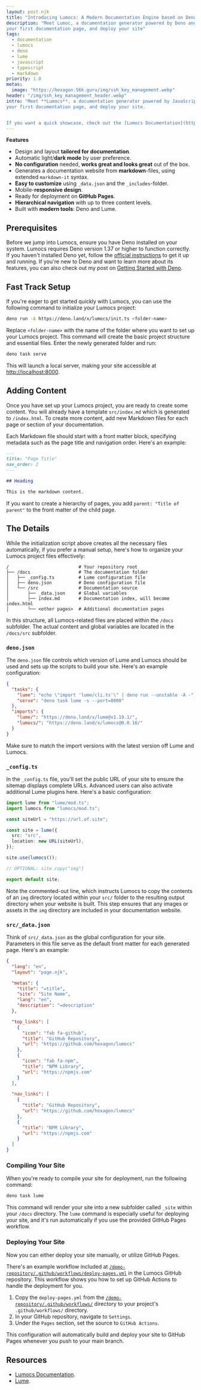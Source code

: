 ```yaml
---
layout: post.njk
title: "Introducing Lumocs: A Modern Documentation Engine based on Deno and Lume"
description: "Meet Lumoc, a documentation generator powered by Deno and Lume. This guide will walk you through the essential steps to set it up, create
your first documentation page, and deploy your site"
tags:
  - documentation
  - lumocs
  - deno
  - lume
  - javascript
  - typescript
  - markdown
priority: 1.0
metas:
  image: "https://hexagon.56k.guru/img/ssh_key_management.webp"
header: "/img/ssh_key_management_header.webp"
intro: "Meet **Lumocs**, a documentation generator powered by JavaScript through Deno and Lume. This guide will walk you through the essential steps to set it up, create
your first documentation page, and deploy your site.


If you want a quick showcase, check out the [Lumocs Documentation](https://lumocs.56k.guru), which is generated by Lumocs itself."
---
```


**Features**

- Design and layout **tailored for documentation**.
- Automatic light/**dark mode** by user preference.
- **No configuration** needed, **works great and looks great** out of the box.
- Generates a documentation website from **markdown**-files, using extended
  `markdown-it` syntax.
- **Easy to customize** using `_data.json` and the `_includes`-folder.
- Mobile-**responsive design**.
- Ready for deployment on **GitHub Pages**.
- **Hierarchical navigation** with up to three content levels.
- Built with **modern tools**: Deno and Lume.

## Prerequisites

Before we jump into Lumocs, ensure you have Deno installed on your system.
Lumocs requires Deno version 1.37 or higher to function correctly. If you
haven't installed Deno yet, follow the
[official instructions](https://deno.land/manual/getting_started/installation)
to get it up and running. If you're new to Deno and want to learn more about its
features, you can also check out my post on
[Getting Started with Deno](https://hexagon.56k.guru/posts/getting-started-with-deno/).

## Fast Track Setup

If you're eager to get started quickly with Lumocs, you can use the following
command to initialize your Lumocs project:

```sh
deno run -A https://deno.land/x/lumocs/init.ts <folder-name>
```

Replace `<folder-name>` with the name of the folder where you want to set up
your Lumocs project. This command will create the basic project structure and
essential files. Enter the newly generated folder and run:

```sh
deno task serve
```

This will launch a local server, making your site accessible at
[http://localhost:8000](http://localhost:8000).

## Adding Content

Once you have set up your Lumocs project, you are ready to create some content.
You will already have a template `src/index.md` which is generated to
`/index.html`. To create more content, add new Markdown files for each page or
section of your documentation.

Each Markdown file should start with a front matter block, specifying metadata
such as the page title and navigation order. Here's an example:

```markdown
---
title: "Page Title"
nav_order: 2
---

## Heading

This is the markdown content.
```

If you want to create a hierarchy of pages, you add `parent: "Title of parent"`
to the front matter of the child page.

## The Details

While the initialization script above creates all the necessary files
automatically, if you prefer a manual setup, here's how to organize your Lumocs
project files effectively:

```
/                          # Your repository root
├── /docs                  # The documentation folder
│   ├── _config.ts         # Lume configuration file
│   ├── deno.json          # Deno configuration file
│   └── /src               # Documentation source
│       ├── _data.json     # Global variables
│       ├── index.md       # Documentation index, will become index.html
│       └── <other pages>  # Additional documentation pages
```

In this structure, all Lumocs-related files are placed within the `/docs`
subfolder. The actual content and global variables are located in the
`/docs/src` subfolder.

### `deno.json`

The `deno.json` file controls which version of Lume and Lumocs should be used
and sets up the scripts to build your site. Here's an example configuration:

```json
{
  "tasks": {
    "lume": "echo \"import 'lume/cli.ts'\" | deno run --unstable -A -",
    "serve": "deno task lume -s --port=8000"
  },
  "imports": {
    "lume/": "https://deno.land/x/lume@v1.19.1/",
    "lumocs/": "https://deno.land/x/lumocs@0.0.16/"
  }
}
```

Make sure to match the import versions with the latest version off Lume and
Lumocs.

### `_config.ts`

In the `_config.ts` file, you'll set the public URL of your site to ensure the
sitemap displays complete URLs. Advanced users can also activate additional Lume
plugins here. Here's a basic configuration:

```typescript
import lume from "lume/mod.ts";
import lumocs from "lumocs/mod.ts";

const siteUrl = "https://url.of.site";

const site = lume({
  src: "src",
  location: new URL(siteUrl),
});

site.use(lumocs());

// OPTIONAL: site.copy("img")

export default site;
```

Note the commented-out line, which instructs Lumocs to copy the contents of an
`img` directory located within your `src/` folder to the resulting output
directory when your website is built. This step ensures that any images or
assets in the `img` directory are included in your documentation website.

### `src/_data.json`

Think of `src/_data.json` as the global configuration for your site. Parameters
in this file serve as the default front matter for each generated page. Here's
an example:

```json
{
  "lang": "en",
  "layout": "page.njk",

  "metas": {
    "title": "=title",
    "site": "Site Name",
    "lang": "en",
    "description": "=description"
  },

  "top_links": [
    {
      "icon": "fab fa-github",
      "title": "GitHub Repository",
      "url": "https://github.com/hexagon/lumocs"
    },
    {
      "icon": "fab fa-npm",
      "title": "NPM Library",
      "url": "https://npmjs.com"
    }
  ],

  "nav_links": [
    {
      "title": "GitHub Repository",
      "url": "https://github.com/hexagon/lumocs"
    },
    {
      "title": "NPM Library",
      "url": "https://npmjs.com"
    }
  ]
}
```

### Compiling Your Site

When you're ready to compile your site for deployment, run the following
command:

```sh
deno task lume
```

This command will render your site into a new subfolder called `_site` within
your `/docs` directory. The `lume` command is especially useful for deploying
your site, and it's run automatically if you use the provided GitHub Pages
workflow.

### Deploying Your Site

Now you can either deploy your site manually, or utilize GitHub Pages.

There's an example workflow included at
[`/demo-repository/.github/workflows/deploy-pages.yml`](https://github.com/hexagon/lumocs/blob/main/demo-repository/.github/workflows/deploy-pages.yml)
in the Lumocs GitHub repository. This workflow shows you how to set up GitHub
Actions to handle the deployment for you.

1. Copy the `deploy-pages.yml` from the
   [`/demo-repository/.github/workflows/`](https://github.com/hexagon/lumocs/tree/main/demo-repository/.github/workflows)
   directory to your project's `.github/workflows/` directory.
2. In your GitHub repository, navigate to `Settings`.
3. Under the `Pages` section, set the source to `GitHub Actions`.

This configuration will automatically build and deploy your site to GitHub Pages
whenever you push to your main branch.

## Resources

- [Lumocs Documentation](https://lumocs.56k.guru).
- [Lume](https://lume.land).
